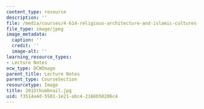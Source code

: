 ```yaml
---
content_type: resource
description: ''
file: /media/courses/4-614-religious-architecture-and-islamic-cultures-fall-2002/f3514a4d55011e21abc42166b50286c4_2015thumbnail.jpg
file_type: image/jpeg
image_metadata:
  caption: ''
  credit: ''
  image-alt: ''
learning_resource_types:
- Lecture Notes
ocw_type: OCWImage
parent_title: Lecture Notes
parent_type: CourseSection
resourcetype: Image
title: 2015thumbnail.jpg
uid: f3514a4d-5501-1e21-abc4-2166b50286c4
---
```

